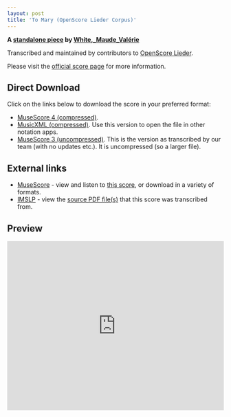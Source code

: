 ```yaml
---
layout: post
title: 'To Mary (OpenScore Lieder Corpus)'
---
```


__A [standalone piece](https://fourscoreandmore.org/openscore/lieder/White,_Maude_Val%C3%A9rie/_/) by [White,_Maude_Valérie](https://fourscoreandmore.org/openscore/lieder/White,_Maude_Val%C3%A9rie)__

Transcribed and maintained by contributors to [OpenScore Lieder].

Please visit the [official score page] for more information.

[official score page]: https://musescore.com/openscore-lieder-corpus/scores/6202745
[OpenScore Lieder]: https://musescore.com/openscore-lieder-corpus

## Direct Download

Click on the links below to download the score in your preferred format:
- [MuseScore 4 (compressed)](https://fourscoreandmore.org/openscore/lieder/White,_Maude_Val%C3%A9rie/_/To_Mary.mscz).
- [MusicXML (compressed)](https://fourscoreandmore.org/openscore/lieder/White,_Maude_Val%C3%A9rie/_/To_Mary.mxl). Use this version to open the file in other notation apps.
- [MuseScore 3 (uncompressed)](https://raw.githubusercontent.com/OpenScore/Lieder/refs/heads/main/scores/White,_Maude_Val%C3%A9rie/_/To_Mary/lc6202745.mscx). This is the version as transcribed by our team (with no updates etc.). It is uncompressed (so a larger file).

## External links

- [MuseScore] - view and listen to [this score][MuseScore], or download in a variety of formats.
- [IMSLP] - view the [source PDF file(s)][IMSLP] that this score was transcribed from.

[MuseScore]: https://musescore.com/score/6202745
[IMSLP]: https://imslp.org/wiki/Special:ReverseLookup/630163

## Preview

<iframe width="100%" height="394" src="https://musescore.com/openscore-lieder-corpus/scores/6202745/embed" frameborder="0" allowfullscreen allow="autoplay; fullscreen"></iframe>
